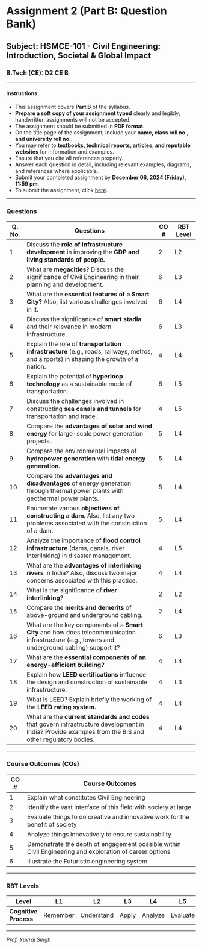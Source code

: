 # Assignment 2 (Part B: Question Bank)

## Subject: HSMCE-101 - Civil Engineering: Introduction, Societal & Global Impact
### B.Tech (CE): D2 CE B

---

#### Instructions:
- This assignment covers **Part B** of the syllabus.
- **Prepare a soft copy of your assignment typed** clearly and legibly; handwritten assignments will not be accepted.
- The assignment should be submitted in **PDF format**.
- On the title page of the assignment, include your **name, class roll no., and university roll no.**.
- You may refer to **textbooks, technical reports, articles, and reputable websites** for information and examples.
- Ensure that you cite all references properly.
- Answer each question in detail, including relevant examples, diagrams, and references where applicable.
- Submit your completed assignment by **December 06, 2024 (Friday), 11:59 pm**.
- To submit the assignment, click [here](https://guru.gndec.ac.in/guru/mod/assign/view.php?id=847).
  
---
### **Questions**

| **Q. No.** | **Questions**                                                                                                                                                     | **CO #** | **RBT Level** |
|------------|-------------------------------------------------------------------------------------------------------------------------------------------------------------------|----------|---------------|
| 1          | Discuss the **role of infrastructure development** in improving the **GDP and living standards of people.**                                                       | 2        | L2            |
| 2          | What are **megacities**? Discuss the significance of Civil Engineering in their planning and development.                                                          | 6        | L3            |
| 3          | What are the **essential features of a Smart City?** Also, list various challenges involved in it.                                                                | 6        | L4            |
| 4          | Discuss the significance of **smart stadia** and their relevance in modern infrastructure.                                                                         | 6        | L3            |
| 5          | Explain the role of **transportation infrastructure** (e.g., roads, railways, metros, and airports) in shaping the growth of a nation.                             | 4        | L4            |
| 6          | Explain the potential of **hyperloop technology** as a sustainable mode of transportation.                                                                          | 6        | L5            |
| 7          | Discuss the challenges involved in constructing **sea canals and tunnels** for transportation and trade.                                                           | 4        | L5            |
| 8          | Compare the **advantages of solar and wind energy** for large-scale power generation projects.                                                                     | 5        | L4            |
| 9          | Compare the environmental impacts of **hydropower generation** with **tidal energy generation.**                                                                   | 5        | L4            |
| 10         | Compare the **advantages and disadvantages** of energy generation through thermal power plants with geothermal power plants.                                       | 5        | L4            |
| 11         | Enumerate various **objectives of constructing a dam.** Also, list any two problems associated with the construction of a dam.                                     | 5        | L4            |
| 12         | Analyze the importance of **flood control infrastructure** (dams, canals, river interlinking) in disaster management.                                              | 4        | L5            |
| 13         | What are the **advantages of interlinking rivers** in India? Also, discuss two major concerns associated with this practice.                                        | 4        | L4            |
| 14         | What is the significance of **river interlinking**?                                                                                                               | 2        | L2            |
| 15         | Compare the **merits and demerits** of above-ground and underground cabling.                                                                                      | 2        | L4            |
| 16         | What are the key components of a **Smart City** and how does telecommunication infrastructure (e.g., towers and underground cabling) support it?                   | 6        | L3            |
| 17         | What are the **essential components of an energy-efficient building?**                                                                                             | 4        | L4            |
| 18         | Explain how **LEED certifications** influence the design and construction of sustainable infrastructure.                                                           | 4        | L3            |
| 19         | What is LEED? Explain briefly the working of the **LEED rating system.**                                                                                           | 4        | L4            |
| 20         | What are the **current standards and codes** that govern infrastructure development in India? Provide examples from the BIS and other regulatory bodies.           | 4        | L4            |

---

### Course Outcomes (COs)

| **CO #** | **Course Outcomes**                                                                                     |
|----------|---------------------------------------------------------------------------------------------------------|
| 1        | Explain what constitutes Civil Engineering                                                               |
| 2        | Identify the vast interface of this field with society at large                                           |
| 3        | Evaluate things to do creative and innovative work for the benefit of society                             |
| 4        | Analyze things innovatively to ensure sustainability                                                     |
| 5        | Demonstrate the depth of engagement possible within Civil Engineering and exploration of career options   |
| 6        | Illustrate the Futuristic engineering system                                                             |

---

### RBT Levels

| **Level**            | L1       | L2         | L3      | L4      | L5      | L6      |
|----------------------|----------|------------|---------|---------|---------|---------|
| **Cognitive Process** | Remember | Understand | Apply   | Analyze | Evaluate| Create  |


----
*Prof. Yuvraj Singh*
